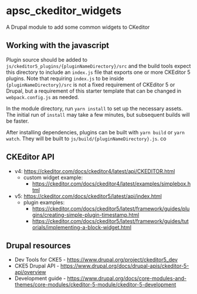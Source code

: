 # apsc_ckeditor_widgets
A Drupal module to add some common widgets to CKeditor

## Working with the javascript

Plugin source should be added to
`js/ckeditor5_plugins/{pluginNameDirectory}/src` and the build tools expect this
directory to include an `index.js` file that exports one or more CKEditor 5
plugins. Note that requiring `index.js` to be inside
`{pluginNameDirectory}/src` is not a fixed requirement of CKEditor 5 or Drupal,
but a requirement of this starter template that can be changed in
`webpack.config.js` as needed.

In the module directory, run `yarn install` to set up the necessary assets. The
initial run of `install` may take a few minutes, but subsequent builds will be
faster.

After installing dependencies, plugins can be built with `yarn build` or `yarn
watch`. They will be built to `js/build/{pluginNameDirectory}.js`.  co

## CKEditor API
- v4: https://ckeditor.com/docs/ckeditor4/latest/api/CKEDITOR.html
    - custom widget example:
        - https://ckeditor.com/docs/ckeditor4/latest/examples/simplebox.html
- v5: https://ckeditor.com/docs/ckeditor5/latest/api/index.html
    - plugin examples:
        - https://ckeditor.com/docs/ckeditor5/latest/framework/guides/plugins/creating-simple-plugin-timestamp.html
        - https://ckeditor.com/docs/ckeditor5/latest/framework/guides/tutorials/implementing-a-block-widget.html

## Drupal resources
- Dev Tools for CKE5 - https://www.drupal.org/project/ckeditor5_dev
- CKE5 Drupal API - https://www.drupal.org/docs/drupal-apis/ckeditor-5-api/overview
- Development guide - https://www.drupal.org/docs/core-modules-and-themes/core-modules/ckeditor-5-module/ckeditor-5-development

